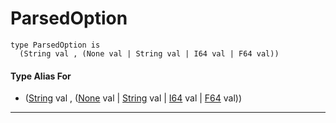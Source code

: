 # ParsedOption

```pony
type ParsedOption is
  (String val , (None val | String val | I64 val | F64 val))
```

#### Type Alias For

* ([String](builtin-String) val , ([None](builtin-None) val | [String](builtin-String) val | [I64](builtin-I64) val | [F64](builtin-F64) val))

---

